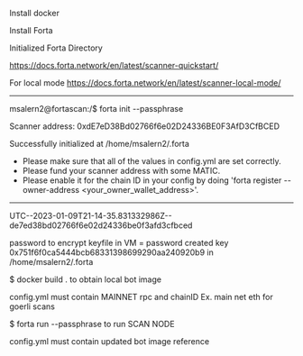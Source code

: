 Install docker

Install Forta

Initialized Forta Directory

https://docs.forta.network/en/latest/scanner-quickstart/

For local mode 
https://docs.forta.network/en/latest/scanner-local-mode/

*****
msalern2@fortascan:/$ forta init --passphrase <passphrase>

Scanner address: 0xdE7eD38Bd02766f6e02D24336BE0F3AfD3CfBCED

Successfully initialized at /home/msalern2/.forta

- Please make sure that all of the values in config.yml are set correctly.
- Please fund your scanner address with some MATIC.
- Please enable it for the chain ID in your config by doing 'forta register --owner-address <your_owner_wallet_address>'.
*****
UTC--2023-01-09T21-14-35.831332986Z--de7ed38bd02766f6e02d24336be0f3afd3cfbced


password to encrypt keyfile in VM = password
created key 0x751f6f0ca5444bcb68331398699290aa240920b9 in /home/msalern2/.forta


$ docker build . 
to obtain local bot image

config.yml must contain MAINNET rpc and chainID
Ex. main net eth for goerli scans

$ forta run --passphrase <passphrase> 
to run SCAN NODE

config.yml must contain updated bot image reference


